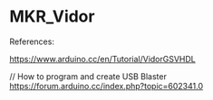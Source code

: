 # MKR_Vidor

References:

https://www.arduino.cc/en/Tutorial/VidorGSVHDL

// How to program and create USB Blaster
https://forum.arduino.cc/index.php?topic=602341.0
